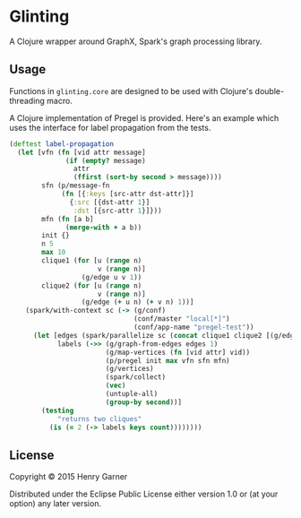# Glinting

A Clojure wrapper around GraphX, Spark's graph processing library.

## Usage

Functions in `glinting.core` are designed to be used with Clojure's double-threading macro.

A Clojure implementation of Pregel is provided. Here's an example which uses the interface for label propagation from the tests.

```clojure
(deftest label-propagation
  (let [vfn (fn [vid attr message]
              (if (empty? message)
                attr
                (ffirst (sort-by second > message))))
        sfn (p/message-fn
             (fn [{:keys [src-attr dst-attr]}]
               {:src [{dst-attr 1}]
                :dst [{src-attr 1}]}))
        mfn (fn [a b]
              (merge-with + a b))
        init {}
        n 5
        max 10
        clique1 (for [u (range n)
                      v (range n)]
                  (g/edge u v 1))
        clique2 (for [u (range n)
                      v (range n)]
                  (g/edge (+ u n) (+ v n) 1))]
    (spark/with-context sc (-> (g/conf)
                               (conf/master "local[*]")
                               (conf/app-name "pregel-test"))
      (let [edges (spark/parallelize sc (concat clique1 clique2 [(g/edge 0 n 1)]))
            labels (->> (g/graph-from-edges edges 1)
                        (g/map-vertices (fn [vid attr] vid)) 
                        (p/pregel init max vfn sfn mfn)
                        (g/vertices)
                        (spark/collect)
                        (vec)
                        (untuple-all)
                        (group-by second))]
        (testing
            "returns two cliques"
          (is (= 2 (-> labels keys count))))))))
```

## License

Copyright © 2015 Henry Garner

Distributed under the Eclipse Public License either version 1.0 or (at
your option) any later version.
